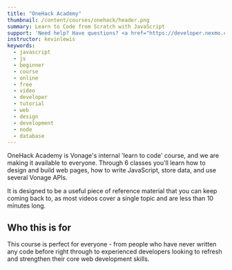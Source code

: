 ```yaml
---
title: "OneHack Academy"
thumbnail: /content/courses/onehack/header.png
summary: Learn to Code from Scratch with JavaScript
support: 'Need help? Have questions? <a href="https://developer.nexmo.com/slack">Join the Vonage Developer Community Slack</a> and use the channel #onehack.'
instructor: kevinlewis
keywords:
  - javascript
  - js
  - beginner
  - course
  - online
  - free
  - video
  - developer
  - tutorial
  - web
  - design
  - development
  - node
  - database
---
```

OneHack Academy is Vonage's internal 'learn to code' course, and we are making it available to everyone. Through 6 classes you'll learn how to design and build web pages, how to write JavaScript, store data, and use several Vonage APIs.

It is designed to be a useful piece of reference material that you can keep coming back to, as most videos cover a single topic and are less than 10 minutes long.

## Who this is for

This course is perfect for everyone - from people who have never written any code before right through to experienced developers looking to refresh and strengthen their core web development skills.
